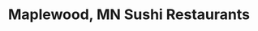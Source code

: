---
layout: city
title: Maplewood, MN Sushi Restaurants
permalink: /minnesota/maplewood/
stateAbbr: MN
stateName: Minnesota
cityName: Maplewood

---